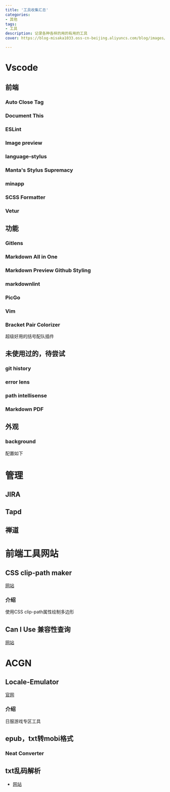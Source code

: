 ```yaml
---
title: '工具收集汇总'
categories:
- 其他
tags: 
- 工具
description: 记录各种各样的用的有用的工具
cover: https://blog-misaka1033.oss-cn-beijing.aliyuncs.com/blog/images/1599308368197.webp

---
```

# Vscode
## 前端
### Auto Close Tag
### Document This
### ESLint
### Image preview
### language-stylus
### Manta's Stylus Supremacy
### minapp
### SCSS Formatter
### Vetur

## 功能
### Gitlens
### Markdown All in One
### Markdown Preview Github Styling
### markdownlint
### PicGo
### Vim
### Bracket Pair Colorizer
超级好用的括号配队插件

## 未使用过的，待尝试
### git history
### error lens
### path intellisense
### Markdown PDF



## 外观
### background
配置如下

# 管理

## JIRA

## Tapd

## 禅道

# 前端工具网站

## CSS clip-path maker

[网站](https://bennettfeely.com/clippy/)

### 介绍

使用CSS clip-path属性绘制多边形

## Can I Use 兼容性查询

[网站](https://caniuse.com/)


# ACGN

## Locale-Emulator

[官网](https://pooi.moe/Locale-Emulator/) 

### 介绍

日服游戏专区工具

## epub，txt转mobi格式

### Neat Converter 

## txt乱码解析

* [网站](https://it365.gitlab.io/zh-cn/decode/?81206z)
